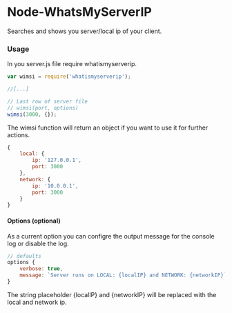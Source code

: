 # Node-WhatsMyServerIP

Searches and shows you server/local ip of your client.

### Usage

In you server.js file require whatismyserverip.

```javascript
var wimsi = require('whatismyserverip');

//[...]

// Last row of server file
// wimsi(port, options)
wimsi(3000, {});
```

The wimsi function will return an object if you want to use it for further actions.

```javascript
{
    local: {
        ip: '127.0.0.1',
        port: 3000
    },
    network: {
        ip: '10.0.0.1',
        port: 3000
    }
}
```

#### Options (optional)

As a current option you can configre the output message for the console log or disable the log.

```javascript
// defaults
options {
    verbose: true,
    message: `Server runs on LOCAL: {localIP} and NETWORK: {networkIP}`
}
```

The string placeholder {localIP} and {networkIP} will be replaced with the local and network ip.
